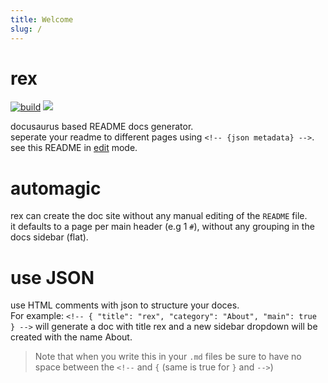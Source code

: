 ```yaml
---
title: Welcome 
slug: /
--- 
```


# rex

[![build](https://github.com/tool3/rex/workflows/build/badge.svg?branch=master)](https://github.com/tool3/rex/actions?query=workflow%3Abuild) [![](https://img.shields.io/static/v1?label=created%20with%20rex&message=%F0%9F%A6%96&color=1e1e1e)](https://drex.netlify.app)

docusaurus based README docs generator.  
seperate your readme to different pages using `<!-- {json metadata} -->`.  
see this README in [edit](https://github.com/tool3/rex/edit/master/README.md) mode.

# automagic

rex can create the doc site without any manual editing of the `README` file.  
it defaults to a page per main header (e.g 1 `#`), 
without any grouping in the docs sidebar (flat).

# use JSON

use HTML comments with json to structure your doces.  
For example:
`<!-- { "title": "rex", "category": "About", "main": true } -->` will generate a doc with title rex and a new sidebar dropdown will be created with the name About.

> Note that when you write this in your `.md` files be sure to have no space between the `<!--` and `{` (same is true for `}` and `-->`)

 